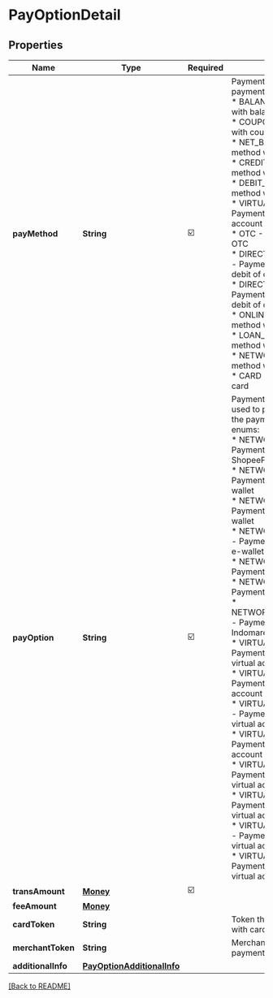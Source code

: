 # PayOptionDetail
## Properties

| Name | Type | Required | Description |
| ------------- | ------------- | ------------- | ------------- |
| **payMethod** | **String** | ☑️ | Payment method that used to payment. The enums:<br>   * BALANCE - Payment method with balance<br>   * COUPON - Payment method with coupon<br>   * NET_BANKING - Payment method with internet banking<br>   * CREDIT_CARD - Payment method with credit card<br>   * DEBIT_CARD - Payment method with debit card<br>   * VIRTUAL_ACCOUNT - Payment method with virtual account<br>   * OTC - Payment method with OTC<br>   * DIRECT_DEBIT_CREDIT_CARD - Payment method with direct debit of credit card<br>   * DIRECT_DEBIT_DEBIT_CARD - Payment method with direct debit of debit card<br>   * ONLINE_CREDIT - Payment method with online Credit<br>   * LOAN_CREDIT - Payment method with DANA Cicil<br>   * NETWORK_PAY - Payment method with e-wallet<br>   * CARD - Payment method with card<br>  |
| **payOption** | **String** | ☑️ | Payment option that available to used to payment, depends on the payment method. The enums:<br>   * NETWORK_PAY_PG_SPAY - Payment method with ShopeePay e-wallet<br>   * NETWORK_PAY_PG_OVO - Payment method with OVO e-wallet<br>   * NETWORK_PAY_PG_GOPAY - Payment method with GoPay e-wallet<br>   * NETWORK_PAY_PG_LINKAJA - Payment method with LinkAja e-wallet<br>   * NETWORK_PAY_PG_CARD - Payment method with Card<br>   * NETWORK_PAY_PG_QRIS - Payment method with QRIS<br>   * NETWORK_PAY_PC_INDOMARET - Payment method with Indomaret<br>   * VIRTUAL_ACCOUNT_BCA - Payment method with BCA virtual account<br>   * VIRTUAL_ACCOUNT_BNI - Payment method with BNI virtual account<br>   * VIRTUAL_ACCOUNT_MANDIRI - Payment method with Mandiri virtual account<br>   * VIRTUAL_ACCOUNT_BRI - Payment method with BRI virtual account<br>   * VIRTUAL_ACCOUNT_BTPN - Payment method with BTPN virtual account<br>   * VIRTUAL_ACCOUNT_CIMB - Payment method with CIMB virtual account<br>   * VIRTUAL_ACCOUNT_PERMATA - Payment method with Permata virtual account<br>   * VIRTUAL_ACCOUNT_PANIN - Payment method with Panin virtual account<br>  |
| **transAmount** | [**Money**](Money.md) | ☑️ |  |
| **feeAmount** | [**Money**](Money.md) |  |  |
| **cardToken** | **String** |  | Token that used for payment with card |
| **merchantToken** | **String** |  | Merchant token used for this payment |
| **additionalInfo** | [**PayOptionAdditionalInfo**](PayOptionAdditionalInfo.md) |  |  |

[[Back to README]](../../../../README.md)
